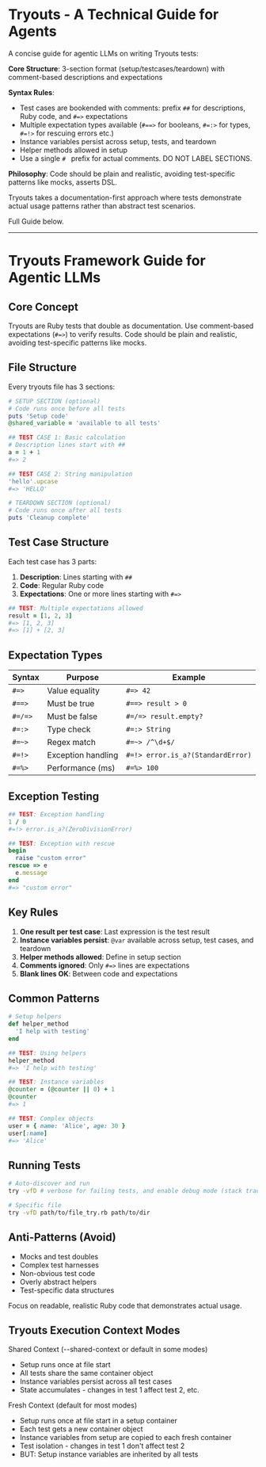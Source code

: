 # Tryouts - A Technical Guide for Agents

A concise guide for agentic LLMs on writing Tryouts tests:

**Core Structure**: 3-section format (setup/testcases/teardown) with comment-based descriptions and expectations

**Syntax Rules**:
- Test cases are bookended with comments: prefix `##` for descriptions, Ruby code, and `#=>` expectations
- Multiple expectation types available (`#==>` for booleans, `#=:>` for types, `#=!>` for rescuing errors etc.)
- Instance variables persist across setup, tests, and teardown
- Helper methods allowed in setup
- Use a single `# ` prefix for actual comments. DO NOT LABEL SECTIONS.

**Philosophy**: Code should be plain and realistic, avoiding test-specific patterns like mocks, asserts DSL.

Tryouts takes a documentation-first approach where tests demonstrate actual usage patterns rather than abstract test scenarios.

Full Guide below.

---

# Tryouts Framework Guide for Agentic LLMs

## Core Concept
Tryouts are Ruby tests that double as documentation. Use comment-based expectations (`#=>`) to verify results. Code should be plain and realistic, avoiding test-specific patterns like mocks.

## File Structure

Every tryouts file has 3 sections:

```ruby
# SETUP SECTION (optional)
# Code runs once before all tests
puts 'Setup code'
@shared_variable = 'available to all tests'

## TEST CASE 1: Basic calculation
# Description lines start with ##
a = 1 + 1
#=> 2

## TEST CASE 2: String manipulation
'hello'.upcase
#=> 'HELLO'

# TEARDOWN SECTION (optional)
# Code runs once after all tests
puts 'Cleanup complete'
```

## Test Case Structure

Each test case has 3 parts:
1. **Description**: Lines starting with `##`
2. **Code**: Regular Ruby code
3. **Expectations**: One or more lines starting with `#=>`

```ruby
## TEST: Multiple expectations allowed
result = [1, 2, 3]
#=> [1, 2, 3]
#=> [1] + [2, 3]
```

## Expectation Types

| Syntax | Purpose | Example |
|--------|---------|---------|
| `#=>` | Value equality | `#=> 42` |
| `#==>` | Must be true | `#==> result > 0` |
| `#=/=>` | Must be false | `#=/=> result.empty?` |
| `#=:>` | Type check | `#=:> String` |
| `#=~>` | Regex match | `#=~> /^\d+$/` |
| `#=!>` | Exception handling | `#=!> error.is_a?(StandardError)` |
| `#=%>` | Performance (ms) | `#=%> 100` |

## Exception Testing

```ruby
## TEST: Exception handling
1 / 0
#=!> error.is_a?(ZeroDivisionError)

## TEST: Exception with rescue
begin
  raise "custom error"
rescue => e
  e.message
end
#=> "custom error"
```

## Key Rules

1. **One result per test case**: Last expression is the test result
2. **Instance variables persist**: `@var` available across setup, test cases, and teardown
3. **Helper methods allowed**: Define in setup section
4. **Comments ignored**: Only `#=>` lines are expectations
5. **Blank lines OK**: Between code and expectations

## Common Patterns

```ruby
# Setup helpers
def helper_method
  'I help with testing'
end

## TEST: Using helpers
helper_method
#=> 'I help with testing'

## TEST: Instance variables
@counter = (@counter || 0) + 1
@counter
#=> 1

## TEST: Complex objects
user = { name: 'Alice', age: 30 }
user[:name]
#=> 'Alice'
```

## Running Tests

```bash
# Auto-discover and run
try -vfD # verbose for failing tests, and enable debug mode (stack traces)

# Specific file
try -vfD path/to/file_try.rb path/to/dir

```

## Anti-Patterns (Avoid)

- Mocks and test doubles
- Complex test harnesses
- Non-obvious test code
- Overly abstract helpers
- Test-specific data structures

Focus on readable, realistic Ruby code that demonstrates actual usage.

## Tryouts Execution Context Modes

Shared Context (--shared-context or default in some modes)

- Setup runs once at file start
- All tests share the same container object
- Instance variables persist across all test cases
- State accumulates - changes in test 1 affect test 2, etc.

Fresh Context (default for most modes)

- Setup runs once at file start in a setup container
- Each test gets a new container object
- Instance variables from setup are copied to each fresh container
- Test isolation - changes in test 1 don't affect test 2
- BUT: Setup instance variables are inherited by all tests
